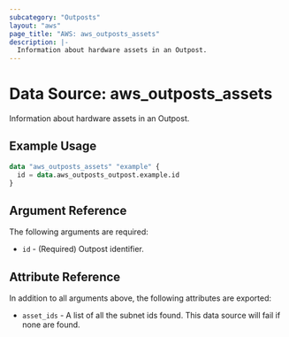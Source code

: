 ```yaml
---
subcategory: "Outposts"
layout: "aws"
page_title: "AWS: aws_outposts_assets"
description: |-
  Information about hardware assets in an Outpost.
---
```


# Data Source: aws_outposts_assets

Information about hardware assets in an Outpost.

## Example Usage

```terraform
data "aws_outposts_assets" "example" {
  id = data.aws_outposts_outpost.example.id
}

```

## Argument Reference

The following arguments are required:

* `id` - (Required) Outpost identifier.

## Attribute Reference

In addition to all arguments above, the following attributes are exported:

* `asset_ids` - A list of all the subnet ids found. This data source will fail if none are found.
